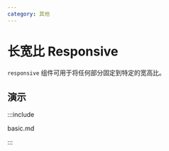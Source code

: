 ```yaml
---
category: 其他
---
```


# 长宽比 Responsive

`responsive` 组件可用于将任何部分固定到特定的宽高比。

## 演示

:::include

basic.md

:::